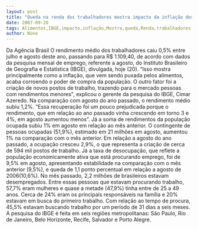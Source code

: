 ```yaml
---
layout: post
title: "Queda na renda dos trabalhadores mostra impacto da inflação dos alimentos, diz IBGE "
date: 2007-09-20
tags: Alimentos,IBGE,impacto,inflação,Mostra,queda,Renda,trabalhadores
author: None
---
```

Da Ag&ecirc;ncia Brasil 
O rendimento m&eacute;dio dos trabalhadores caiu 0,5% entre julho e agosto deste ano, passando para R$ 1.109,40, de acordo com dados da pesquisa mensal de emprego, referente a agosto, do Instituto Brasileiro de Geografia e Estat&iacute;stica (IBGE), divulgada, hoje (20). &ldquo;Isso mostra principalmente como a infla&ccedil;&atilde;o, que vem sendo puxada pelos alimentos, acaba corroendo o poder de compra da popula&ccedil;&atilde;o. O outro fator foi a cria&ccedil;&atilde;o de novos postos de trabalho, trazendo para o mercado pessoas com rendimentos menores&quot;, explicou o gerente da pesquisa do IBGE, Cimar Azeredo.
Na compara&ccedil;&atilde;o com agosto do ano passado, o rendimento m&eacute;dio subiu 1,2%. &ldquo;Essa recupera&ccedil;&atilde;o foi um pouco prejudicada porque o rendimento, que em rela&ccedil;&atilde;o ao ano passado vinha crescendo em torno 3 e 4%, em agosto aumentou menos&rdquo;. J&aacute; a soma de rendimentos da popula&ccedil;&atilde;o ocupada subiu 1% em agosto em rela&ccedil;&atilde;o ao m&ecirc;s anterior.
O contingente de pessoas ocupadas (51,9%), estimado em 21 milh&otilde;es em agosto, aumentou 1% na compara&ccedil;&atilde;o com o m&ecirc;s anterior. Em rela&ccedil;&atilde;o a agosto do ano passado, a ocupa&ccedil;&atilde;o cresceu 2,9%, o que representa a cria&ccedil;&atilde;o de cerca de 594 mil postos de trabalho.
J&aacute; a taxa de desocupa&ccedil;&atilde;o, que reflete a popula&ccedil;&atilde;o economicamente ativa que est&aacute; procurando emprego, foi de 9,5% em agosto, apresentando estabilidade na compara&ccedil;&atilde;o com o m&ecirc;s anterior (9,5%), e queda de 1,1 ponto percentual em rela&ccedil;&atilde;o a agosto de 2006(10,6%). No m&ecirc;s passado, 2,2 milh&otilde;es de brasileiros estavam desempregados.
Entre essas pessoas que estavam procurando trabalho, 57,7% eram mulheres e quase a metade (47,9%) tinha entre de 25 a 49 anos. Cerca de 24% eram os principais respons&aacute;veis na fam&iacute;lia e 20% estavam em busca do primeiro trabalho. Com rela&ccedil;&atilde;o ao tempo de procura, 45,5% estavam buscando trabalho por um per&iacute;odo de 31 dias a seis meses.
A pesquisa do IBGE &eacute; feita em seis regi&otilde;es metropolitanas: S&atilde;o Paulo, Rio de Janeiro, Belo Horizonte, Recife, Salvador e Porto Alegre. 
 
